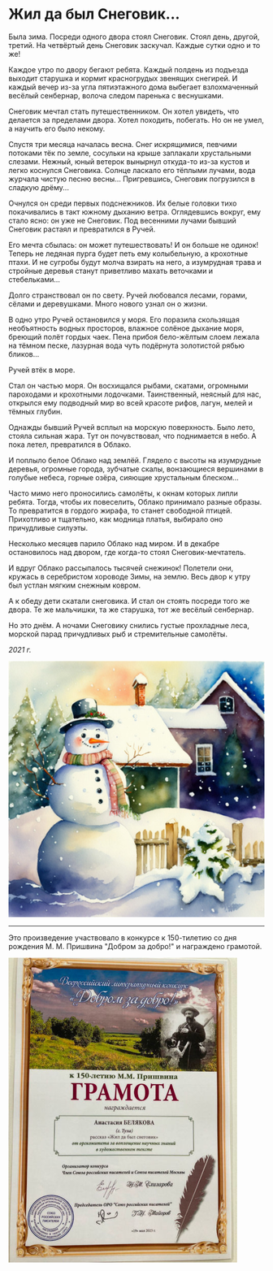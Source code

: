 # Жил да был Снеговик...

Была зима. Посреди одного двора стоял Снеговик. Стоял день, другой, третий. На четвёртый день Снеговик заскучал. Каждые сутки одно и то же!

Каждое утро по двору бегают ребята. Каждый полдень из подъезда выходит старушка и кормит красногрудых звенящих снегирей. И каждый вечер из-за угла пятиэтажного дома выбегает взлохмаченный весёлый сенбернар, волоча следом паренька с веснушками. 

Снеговик мечтал стать путешественником. Он хотел увидеть, что делается за пределами двора. Хотел походить, побегать. Но он не умел, а научить его было некому.

Спустя три месяца началась весна. Снег искрящимися, певчими потоками тёк по земле, сосульки на крыше заплакали хрустальными слезами. Нежный, юный ветерок вынырнул откуда-то из-за кустов и легко коснулся Снеговика. Солнце ласкало его тёплыми лучами, вода журчала чистую песню весны... Пригревшись, Снеговик погрузился в сладкую дрёму...

Очнулся он среди первых подснежников. Их белые головки тихо покачивались в такт южному дыханию ветра. Оглядевшись вокруг, ему стало ясно: он уже не Снеговик. Под весенними лучами бывший Снеговик растаял и превратился в Ручей.

Его мечта сбылась: он может путешествовать! И он больше не одинок! Теперь не ледяная пурга будет петь ему колыбельную, а крохотные птахи. И не сугробы будут молча взирать на него, а изумрудная трава и стройные деревья станут приветливо махать веточками и стебельками...

Долго странствовал он по свету. Ручей любовался лесами, горами, сёлами и деревушками. Много нового узнал он о жизни.

В одно утро Ручей остановился у моря.
Его поразила скользящая необъятность водных просторов, влажное солёное дыхание моря, бреющий полёт гордых чаек. Пена прибоя бело-жёлтым слоем лежала на тёмном песке, лазурная вода чуть подёрнута золотистой рябью бликов...

Ручей втёк в море.

Стал он частью моря. Он восхищался рыбами, скатами, огромными пароходами и крохотными лодочками. Таинственный, неясный для нас, открылся ему подводный мир во всей красоте рифов, лагун, мелей и тёмных глубин.

Однажды бывший Ручей всплыл на морскую поверхность. Было лето, стояла сильная жара.
Тут он почувствовал, что поднимается в небо. А пока летел, превратился в Облако.

И поплыло белое Облако над землёй. Глядело с высоты на изумрудные деревья, огромные города, зубчатые скалы, вонзающиеся вершинами в голубые небеса, горные озёра, сияющие хрустальным блеском...

Часто мимо него проносились самолёты, к окнам которых липли ребята. Тогда, чтобы их повеселить, Облако принимало разные образы. То превратится в гордого жирафа, то станет свободной птицей. Прихотливо и тщательно, как модница платья, выбирало оно причудливые силуэты.

Несколько месяцев парило Облако над миром. И в декабре остановилось над двором, где когда-то стоял Снеговик-мечтатель.

И вдруг Облако рассыпалось тысячей снежинок!
Полетели они, кружась в серебристом хороводе Зимы, на землю. Весь двор к утру был устлан мягким снежным ковром.

А к обеду дети скатали снеговика. И стал он стоять посреди того же двора. Те же мальчишки, та же старушка, тот же весёлый сенбернар.

Но это днём. А ночами Снеговику снились густые прохладные леса, морской парад причудливых рыб и стремительные самолёты. 

*2021 г.*

![Снеговик](../images/snowman.jpg)

***

Это произведение участвовало в конкурсе к 150-тилетию со дня рождения М. М. Пришвина "Добром за добро!" и награждено грамотой.

![Грамота Добром за Добро](../images/gramota-Good-for-good.jpg)
